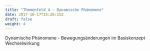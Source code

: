 ```yaml
---
title: "Themenfeld 4 - Dynamische Phänomene"
date: 2017-10-17T15:26:15Z
draft: false
weight: 4
---
```



Dynamische Phänomene - Bewegungsänderungen im Basiskonzept Wechselwirkung